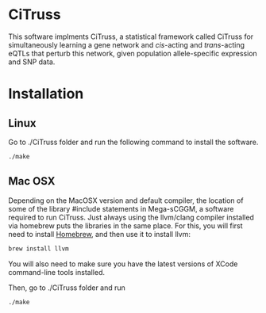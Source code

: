 # CiTruss
This software implments CiTruss, a statistical framework called CiTruss for simultaneously learning a gene network and *cis*-acting and *trans*-acting eQTLs that perturb this network, given population allele-specific expression and SNP data.

# Installation

## Linux

Go to ./CiTruss folder and run the following command to install the software.

```bash
./make
```

## Mac OSX

Depending on the MacOSX version and default compiler, the location of some of the library #include statements in Mega-sCGGM, a software required to run CiTruss. Just always using the llvm/clang compiler installed via homebrew puts the libraries in the same place. For this, you will first need to install [Homebrew](https://brew.sh/), and then use it to install llvm:

```bash
brew install llvm
```

You will also need to make sure you have the latest versions of XCode command-line tools installed.

Then, go to ./CiTruss folder and run
```bash
./make
```
